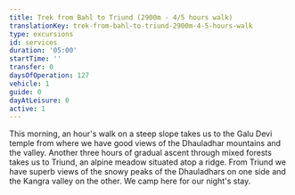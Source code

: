 ```yaml
---
title: Trek from Bahl to Triund (2900m - 4/5 hours walk)
translationKey: trek-from-bahl-to-triund-2900m-4-5-hours-walk
type: excursions
id: services
duration: '05:00'
startTime: ''
transfer: 0
daysOfOperation: 127
vehicle: 1
guide: 0
dayAtLeisure: 0
active: 1
---
```

This morning, an hour's walk on a steep slope takes us to the Galu Devi temple from where we have good views of the Dhauladhar mountains and the valley. Another three hours of gradual ascent through mixed forests takes us to Triund, an alpine meadow situated atop a ridge. From Triund we have superb views of the snowy peaks of the Dhauladhars on one side and the Kangra valley on the other. We camp here for our night's stay.